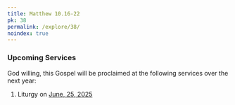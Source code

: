 ```yaml
---
title: Matthew 10.16-22
pk: 38
permalink: /explore/38/
noindex: true
---
```


### Upcoming Services

God willing, this Gospel will be proclaimed at the following services over the next year:


1. Liturgy on [June, 25, 2025](https://orthocal.info/readings/gregorian/2025/06/25/)

